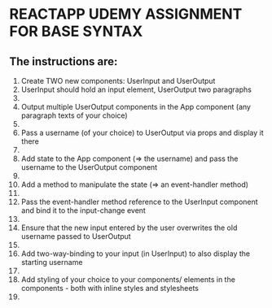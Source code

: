 <h1>REACTAPP UDEMY ASSIGNMENT FOR BASE SYNTAX</h1>
<h2>The instructions are:</h2>
<ol>
<li>Create TWO new components: UserInput and UserOutput</li>
<li>UserInput should hold an input element, UserOutput two paragraphs<li>
<li>Output multiple UserOutput components in the App component (any paragraph texts of your choice)<li>
<li>Pass a username (of your choice) to UserOutput via props and display it there<li>
<li>Add state to the App component (=> the username) and pass the username to the UserOutput component<li>
<li>Add a method to manipulate the state (=> an event-handler method)<li>
<li>Pass the event-handler method reference to the UserInput component and bind it to the input-change event<li>
<li>Ensure that the new input entered by the user overwrites the old username passed to UserOutput<li>
<li>Add two-way-binding to your input (in UserInput) to also display the starting username<li>
<li>Add styling of your choice to your components/ elements in the components - both with inline styles and stylesheets<li>

</ol>